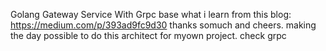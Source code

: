 Golang Gateway Service With Grpc
base what i learn from this blog: https://medium.com/p/393ad9fc9d30 thanks somuch and cheers.
making the day possible to do this architect for myown project.
check grpc